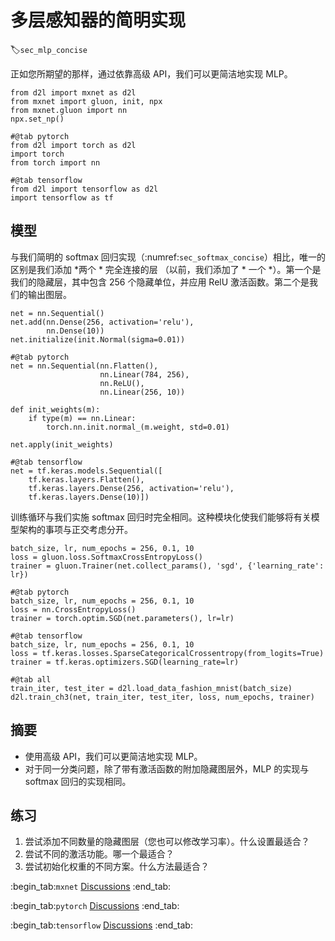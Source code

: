 # 多层感知器的简明实现
:label:`sec_mlp_concise`

正如您所期望的那样，通过依靠高级 API，我们可以更简洁地实现 MLP。

```{.python .input}
from d2l import mxnet as d2l
from mxnet import gluon, init, npx
from mxnet.gluon import nn
npx.set_np()
```

```{.python .input}
#@tab pytorch
from d2l import torch as d2l
import torch
from torch import nn
```

```{.python .input}
#@tab tensorflow
from d2l import tensorflow as d2l
import tensorflow as tf
```

## 模型

与我们简明的 softmax 回归实现（:numref:`sec_softmax_concise`）相比，唯一的区别是我们添加
*两个 * 完全连接的层
（以前，我们添加了 * 一个 *）。第一个是我们的隐藏层，其中包含 256 个隐藏单位，并应用 RelU 激活函数。第二个是我们的输出图层。

```{.python .input}
net = nn.Sequential()
net.add(nn.Dense(256, activation='relu'),
        nn.Dense(10))
net.initialize(init.Normal(sigma=0.01))
```

```{.python .input}
#@tab pytorch
net = nn.Sequential(nn.Flatten(),
                    nn.Linear(784, 256),
                    nn.ReLU(),
                    nn.Linear(256, 10))

def init_weights(m):
    if type(m) == nn.Linear:
        torch.nn.init.normal_(m.weight, std=0.01)

net.apply(init_weights)
```

```{.python .input}
#@tab tensorflow
net = tf.keras.models.Sequential([
    tf.keras.layers.Flatten(),
    tf.keras.layers.Dense(256, activation='relu'),
    tf.keras.layers.Dense(10)])
```

训练循环与我们实施 softmax 回归时完全相同。这种模块化使我们能够将有关模型架构的事项与正交考虑分开。

```{.python .input}
batch_size, lr, num_epochs = 256, 0.1, 10
loss = gluon.loss.SoftmaxCrossEntropyLoss()
trainer = gluon.Trainer(net.collect_params(), 'sgd', {'learning_rate': lr})
```

```{.python .input}
#@tab pytorch
batch_size, lr, num_epochs = 256, 0.1, 10
loss = nn.CrossEntropyLoss()
trainer = torch.optim.SGD(net.parameters(), lr=lr)
```

```{.python .input}
#@tab tensorflow
batch_size, lr, num_epochs = 256, 0.1, 10
loss = tf.keras.losses.SparseCategoricalCrossentropy(from_logits=True)
trainer = tf.keras.optimizers.SGD(learning_rate=lr)
```

```{.python .input}
#@tab all
train_iter, test_iter = d2l.load_data_fashion_mnist(batch_size)
d2l.train_ch3(net, train_iter, test_iter, loss, num_epochs, trainer)
```

## 摘要

* 使用高级 API，我们可以更简洁地实现 MLP。
* 对于同一分类问题，除了带有激活函数的附加隐藏图层外，MLP 的实现与 softmax 回归的实现相同。

## 练习

1. 尝试添加不同数量的隐藏图层（您也可以修改学习率）。什么设置最适合？
1. 尝试不同的激活功能。哪一个最适合？
1. 尝试初始化权重的不同方案。什么方法最适合？

:begin_tab:`mxnet`
[Discussions](https://discuss.d2l.ai/t/94)
:end_tab:

:begin_tab:`pytorch`
[Discussions](https://discuss.d2l.ai/t/95)
:end_tab:

:begin_tab:`tensorflow`
[Discussions](https://discuss.d2l.ai/t/262)
:end_tab:

